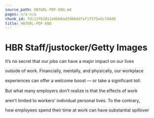```yaml
---
source_path: H07GRL-PDF-ENG.md
pages: n/a-n/a
chunk_id: fdc13f62811e0bb0ad3d86ddfaf1f575edc7d4d8
title: H07GRL-PDF-ENG
---
```

# HBR Staff/justocker/Getty Images

It’s no secret that our jobs can have a major impact on our lives

outside of work. Financially, mentally, and physically, our workplace

experiences can oﬀer a welcome boost — or take a signiﬁcant toll.

But what many employers don’t realize is that the eﬀects of work

aren’t limited to workers’ individual personal lives. To the contrary,

how employees spend their time at work can have substantial spillover
